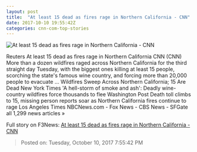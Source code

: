 ```yaml
---
layout: post
title:  "At least 15 dead as fires rage in Northern California - CNN"
date: 2017-10-10 19:55:42Z
categories: cnn-com-top-stories
---
```


![At least 15 dead as fires rage in Northern California - CNN](http://i2.cdn.cnn.com/cnnnext/dam/assets/171009071730-01-napa-county-wildfire-super-tease.jpg)

Reuters At least 15 dead as fires rage in Northern California CNN (CNN) More than a dozen wildfires raged across Northern California for the third straight day Tuesday, with the biggest ones killing at least 15 people, scorching the state's famous wine country, and forcing more than 20,000 people to evacuate ... Wildfires Sweep Across Northern California; 15 Are Dead New York Times 'A hell-storm of smoke and ash': Deadly wine-country wildfires force thousands to flee Washington Post Death toll climbs to 15, missing person reports soar as Northern California fires continue to rage Los Angeles Times NBCNews.com - Fox News - CBS News - SFGate all 1,299 news articles »


Full story on F3News: [At least 15 dead as fires rage in Northern California - CNN](http://www.f3nws.com/n/cnBybF)

> Posted on: Tuesday, October 10, 2017 7:55:42 PM
